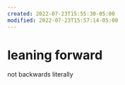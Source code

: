 ```yaml
---
created: 2022-07-23T15:55:30-05:00
modified: 2022-07-23T15:57:14-05:00
---
```


# leaning forward

not backwards
literally
